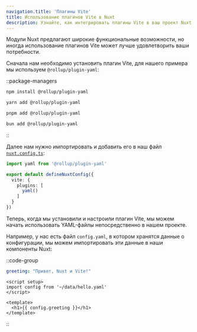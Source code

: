 ```yaml
---
navigation.title: 'Плагины Vite'
title: Использование плагинов Vite в Nuxt
description: Узнайте, как интегрировать плагины Vite в ваш проект Nuxt.
---
```


Модули Nuxt предлагают широкие функциональные возможности, но иногда использование плагинов Vite может лучше удовлетворить ваши потребности.

Сначала нам необходимо установить плагин Vite, для нашего примера мы используем  `@rollup/plugin-yaml`:

::package-managers

  ```bash [npm]
  npm install @rollup/plugin-yaml
  ```

  ```bash [yarn]
  yarn add @rollup/plugin-yaml
  ```

  ```bash [pnpm]
  pnpm add @rollup/plugin-yaml
  ```

  ```bash [bun]
  bun add @rollup/plugin-yaml
  ```

::

Далее нам нужно импортировать и добавить его в наш файл [`nuxt.config.ts`](/docs/guide/directory-structure/nuxt-config):

```ts [nuxt.config.ts]
import yaml from '@rollup/plugin-yaml'

export default defineNuxtConfig({
  vite: {
    plugins: [
      yaml()
    ]
  }
})
```

Теперь, когда мы установили и настроили плагин Vite, мы можем начать использовать YAML-файлы непосредственно в нашем проекте.

Например, у нас есть файл `config.yaml`, в котором хранятся данные о конфигурации, мы можем импортировать эти данные в наши компоненты Nuxt:

::code-group

```yaml [data/hello.yaml]
greeting: "Привет, Nuxt и Vite!"
```

```vue [components/Hello.vue]
<script setup>
import config from '~/data/hello.yaml'
</script>

<template>
  <h1>{{ config.greeting }}</h1>
</template>
```

::

